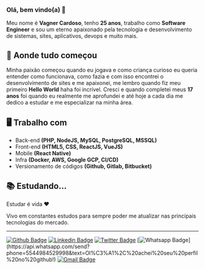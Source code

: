 ### Olá, bem vindo(a) 👋

Meu nome é **Vagner Cardoso**, tenho **25 anos**, trabalho como **Software Engineer** e sou um eterno apaixonado pela tecnologia e desenvolvimento de sistemas, sites, aplicativos, devops e muito mais.

## 🥰 Aonde tudo começou

Minha paixão começou quando eu jogava e como criança curioso eu queria entender como funcionava, como fazia e com isso encontrei o desenvolvimento de sites e me apaixonei, me lembro quando fiz meu primeiro **Hello World** haha foi incrível. Cresci e quando completei meus **17 anos** foi quando eu realmente me aprofundei e até hoje a cada dia me dedico a estudar e me especializar na minha área.

## 🖥 Trabalho com

- Back-end **(PHP, NodeJS, MySQL, PostgreSQL, MSSQL)**
- Front-end **(HTML5, CSS, ReactJS, VueJS)**
- Mobile **(React Native)**
- Infra **(Docker, AWS, Google GCP, CI/CD)**
- Versionamento de códigos **(Github, Gitlab, Bitbucket)**

## 📚 Estudando...

Estudar é vida ❤️

Vivo em constantes estudos para sempre poder me atualizar nas principais tecnologias do mercado.

---

[![Github Badge](https://img.shields.io/badge/-Github-000?style=flat-square&logo=Github&logoColor=white&link=https://github.com/vagnercardosoweb)](https://github.com/vagnercardosoweb)
[![Linkedin Badge](https://img.shields.io/badge/-LinkedIn-blue?style=flat-square&logo=Linkedin&logoColor=white&link=https://www.linkedin.com/in/vcwebnetworks/)](https://www.linkedin.com/in/vcwebnetworks/)
[![Twitter Badge](https://img.shields.io/badge/-Twitter-1ca0f1?style=flat-square&labelColor=1ca0f1&logo=twitter&logoColor=white&link=https://twitter.com/vcwebnetworks)](https://twitter.com/vcwebnetworks)
[![Whatsapp Badge](https://img.shields.io/badge/-Whatsapp-4CA143?style=flat-square&labelColor=4CA143&logo=whatsapp&logoColor=white&link=https://api.whatsapp.com/send?phone=5544984529998&text=Ol%C3%A1%2C%20achei%20seu%20perfil%20no%20github!)](https://api.whatsapp.com/send?phone=5544984529998&text=Ol%C3%A1%2C%20achei%20seu%20perfil%20no%20github!)
[![Gmail Badge](https://img.shields.io/badge/-Gmail-c14438?style=flat-square&logo=Gmail&logoColor=white&link=mailto:vagnercardosoweb@gmail.com)](mailto:vagnercardosoweb@gmail.com)

<!--

Sou um desenvolvedor FULL STACK, com mais de 8 anos de experiência em desenvolvimento web e sistemas. Trabalhei em algumas aplicações de grande, média e de pequeno porte. Possuo sólidos conhecimentos em programação funcional, OOP, PHP, Javascript, Node, React, React Native, Vue, CSS3, HTML5, MySQL, SQL Server, Postgres. Tenho interesse em escalabilidade de aplicações, infraestrutura, melhores práticas de desenvolvimento, TDD.

**vagnercardosoweb/vagnercardosoweb** is a ✨ _special_ ✨ repository because its `README.md` (this file) appears on your GitHub profile.

Here are some ideas to get you started:

- 🔭 I’m currently working on ...
- 🌱 I’m currently learning ...
- 👯 I’m looking to collaborate on ...
- 🤔 I’m looking for help with ...
- 💬 Ask me about ...
- 📫 How to reach me: ...
- 😄 Pronouns: ...
- ⚡ Fun fact: ...
-->
